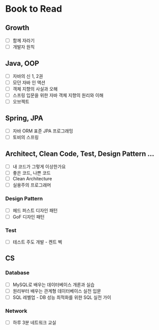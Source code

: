 # Book to Read

## Growth

- [ ] 함께 자라기
- [ ] 개발자 원칙

## Java, OOP

- [ ] 자바의 신 1, 2권
- [ ] 모던 자바 인 액션 
- [ ] 객체 지향의 사실과 오해
- [ ] 스프링 입문을 위한 자바 객체 지향의 원리와 이해
- [ ] 오브젝트 

## Spring, JPA

- [ ] 자바 ORM 표준 JPA 프로그래밍
- [ ] 토비의 스프링

## Architect, Clean Code, Test, Design Pattern ...

- [ ] 내 코드가 그렇게 이상한가요
- [ ] 좋은 코드, 나쁜 코드
- [ ] Clean Architecture
- [ ] 실용주의 프로그래머

### Design Pattern

- [ ] 헤드 퍼스트 디자인 패턴
- [ ] GoF 디자인 패턴

### Test

- [ ] 테스트 주도 개발 - 켄트 벡

## CS

### Database

- [ ] MySQL로 배우는 데이터베이스 개론과 실습
- [ ] 원리부터 배우는 관계형 데이터베이스 실전 입문
- [ ] SQL 레벨업 - DB 성능 최적화를 위한 SQL 실전 가이

### Network

- [ ] 하루 3분 네트워크 교실

